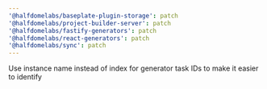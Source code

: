 ```yaml
---
'@halfdomelabs/baseplate-plugin-storage': patch
'@halfdomelabs/project-builder-server': patch
'@halfdomelabs/fastify-generators': patch
'@halfdomelabs/react-generators': patch
'@halfdomelabs/sync': patch
---
```


Use instance name instead of index for generator task IDs to make it easier to identify
